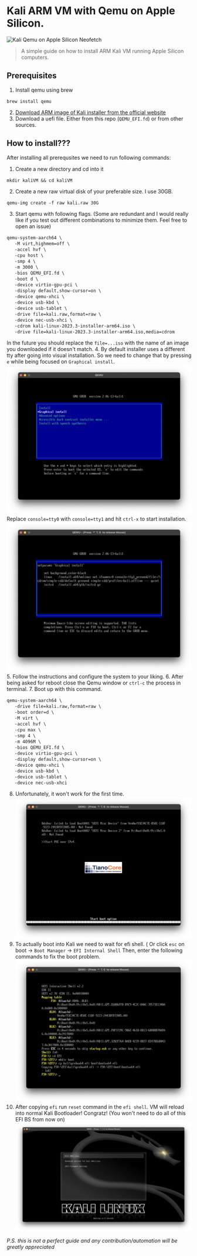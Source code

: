 # Kali ARM VM with Qemu on Apple Silicon.
![Kali Qemu on Apple Silicon Neofetch](./images/main.png)
> A simple guide on how to install ARM Kali VM running Apple Silicon computers.

## Prerequisites
1. Install qemu using brew
```console
brew install qemu
```
2. [Download ARM image of Kali installer from the official website](https://www.kali.org/get-kali/#kali-installer-images)
3. Download a uefi file. Either from this repo (`QEMU_EFI.fd`) or from other sources.

## How to install???
After installing all prerequsites we need to run following commands:
1. Create a new directory and cd into it
```console
mkdir kaliVM && cd kaliVM
```
2. Create a new raw virtual disk of your preferable size. I use 30GB.
```console
qemu-img create -f raw kali.raw 30G
```
3. Start qemu with following flags. (Some are redundant and I would really like if you test out different combinations to minimize them. Feel free to open an issue)
```console
qemu-system-aarch64 \
   -M virt,highmem=off \
   -accel hvf \
   -cpu host \
   -smp 4 \
   -m 3000 \
   -bios QEMU_EFI.fd \
   -boot d \
   -device virtio-gpu-pci \
   -display default,show-cursor=on \
   -device qemu-xhci \
   -device usb-kbd \
   -device usb-tablet \
   -drive file=kali.raw,format=raw \
   -device nec-usb-xhci \
   -cdrom kali-linux-2023.3-installer-arm64.iso \
   -drive file=kali-linux-2023.3-installer-arm64.iso,media=cdrom 
```
In the future you should replace the `file=...iso` with the name of an image you downloaded if it doesn't match.
4. By default installer uses a different tty after going into visual installation. So we need to change that by pressing `e` while being focused on `Graphical install`.  
![focus on visual installation](./images/visual.png)
Replace `console=tty0` with `console=tty1` and hit `ctrl-x` to start installation.
![change tty in boot options](./images/options.png)
5. Follow the instructions and configure the system to your liking.
6. After being asked for reboot close the Qemu window or `ctrl-c` the process in terminal.
7. Boot up with this command.
```console
qemu-system-aarch64 \
   -drive file=kali.raw,format=raw \
   -boot order=d \
   -M virt \
   -accel hvf \
   -cpu max \
   -smp 4 \
   -m 4096M \
   -bios QEMU_EFI.fd \
   -device virtio-gpu-pci \
   -display default,show-cursor=on \
   -device qemu-xhci \
   -device usb-kbd \
   -device usb-tablet \
   -device nec-usb-xhci 
```
8. Unfortunately, it won't work for the first time. 
![uefi error](./images/uefi_error.png)
9. To actually boot into Kali we need to wait for efi shell. ( Or click `esc` on boot -> `Boot Manager`  -> `EFI Internal Shell`
Then, enter the following commands to fix the boot problem. 
![efi commands](./images/efi_shell.png)
10. After copying `efi` run `reset` command in the `efi shell`. VM will reload into normal Kali Bootloader! Congratz! (You won't need to do all of this EFI BS from now on)
![kali boot](./images/kali_boot.png)

*P.S. this is not a perfect guide and any contribution/automation will be greatly appreciated*
